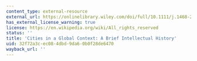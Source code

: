 ```yaml
---
content_type: external-resource
external_url: https://onlinelibrary.wiley.com/doi/full/10.1111/j.1468-2427.2005.00572.x
has_external_license_warning: true
license: https://en.wikipedia.org/wiki/All_rights_reserved
status: ''
title: 'Cities in a Global Context: A Brief Intellectual History'
uid: 32f72a3c-ec08-4dbd-9da6-0b0f28de6470
wayback_url: ''
---
```

